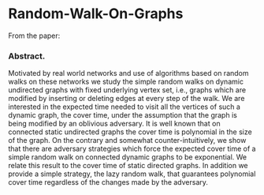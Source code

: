 # Random-Walk-On-Graphs

From the paper:
### Abstract. 
Motivated by real world networks and use of algorithms
based on random walks on these networks we study the simple random
walks on dynamic undirected graphs with fixed underlying vertex set,
i.e., graphs which are modified by inserting or deleting edges at every
step of the walk. We are interested in the expected time needed to visit
all the vertices of such a dynamic graph, the cover time, under the assumption that the graph is being modified by an oblivious adversary. It
is well known that on connected static undirected graphs the cover time
is polynomial in the size of the graph. On the contrary and somewhat
counter-intuitively, we show that there are adversary strategies which
force the expected cover time of a simple random walk on connected dynamic graphs to be exponential. We relate this result to the cover time
of static directed graphs. In addition we provide a simple strategy, the
lazy random walk, that guarantees polynomial cover time regardless of
the changes made by the adversary.
